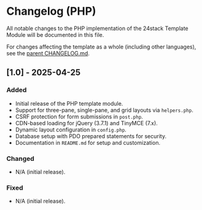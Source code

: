 # Changelog (PHP)

All notable changes to the PHP implementation of the 24stack Template Module will be documented in this file.

For changes affecting the template as a whole (including other languages), see the [parent CHANGELOG.md](../CHANGELOG.md).

## [1.0] - 2025-04-25

### Added
- Initial release of the PHP template module.
- Support for three-pane, single-pane, and grid layouts via `helpers.php`.
- CSRF protection for form submissions in `post.php`.
- CDN-based loading for jQuery (3.7.1) and TinyMCE (7.x).
- Dynamic layout configuration in `config.php`.
- Database setup with PDO prepared statements for security.
- Documentation in `README.md` for setup and customization.

### Changed
- N/A (initial release).

### Fixed
- N/A (initial release).
